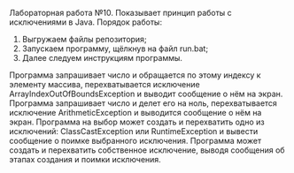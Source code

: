 Лабораторная работа №10. 
Показывает принцип работы с исключениями в Java.
Порядок работы:
1) Выгружаем файлы репозитория;
2) Запускаем программу, щёлкнув на файл run.bat;
3) Далее следуем инструкциям программы.

Программа запрашивает число и обращается по этому индексу к элементу массива, перехватывается исключение ArrayIndexOutOfBoundsException и выводит сообщение о нём на экран. Программа запрашивает число и делет его на ноль, перехватывается исключение ArithmeticException и выводится сообщение о нём на экран. Программа на выбор может создать и перехватить одно из исключений: ClassCastException или RuntimeException и вывести сообщение о поимке выбранного исключения. Программа может создать и перехватить собственное исключение, выводя сообщения об этапах создания и поимки исключения.

